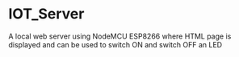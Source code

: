 # IOT_Server
A local web server using NodeMCU ESP8266 where HTML page is displayed and can be used to switch ON and switch OFF an LED
